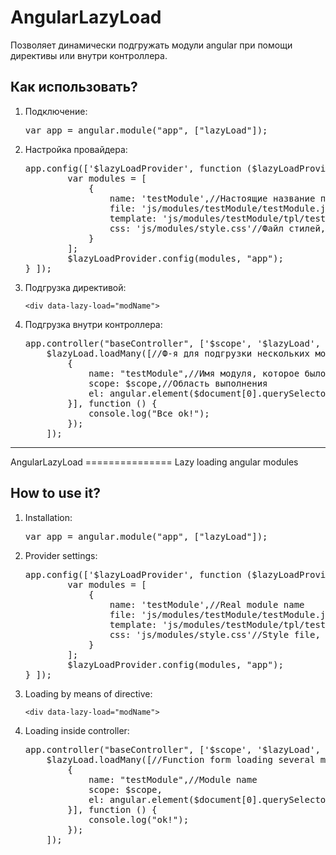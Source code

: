 AngularLazyLoad
===============
Позволяет динамически подгружать модули angular при помощи директивы или внутри контроллера.
<h2>Как использовать?</h2>
<ol>
    <li>
        Подключение:
            <pre>var app = angular.module("app", ["lazyLoad"]);</pre>
    </li>
    <li>
        Настройка провайдера:
        <pre>app.config(['$lazyLoadProvider', function ($lazyLoadProvider) {
        var modules = [
            {
                name: 'testModule',//Настоящие название подгружаемого модуля
                file: 'js/modules/testModule/testModule.js',//Файл модуля
                template: 'js/modules/testModule/tpl/test.tpl.html'//Шаблон для модуля, если необходимо,
                css: 'js/modules/style.css'//Файл стилей, если нужно
            }
        ];
        $lazyLoadProvider.config(modules, "app");
} ]);</pre>
    </li>
    <li>
        Подгрузка директивой:
        <pre><code>&lt;div data-lazy-load="modName"&gt;
</code></pre>
    </li>
    <li>
        Подгрузка внутри контроллера:
        <pre>
app.controller("baseController", ['$scope', '$lazyLoad', '$document', function ($scope, $lazyLoad, $document) {
    $lazyLoad.loadMany([//Ф-я для подгрузки нескольких модулей одновременно, для одного модуля можно использовать ф-ю  loadModule
        {
            name: "testModule",//Имя модуля, которое было указано в провайдере
            scope: $scope,//Область выполнения
            el: angular.element($document[0].querySelector('#testModule'))//Куда будет вставлен подгруженный код шаблона, если такой имеется
        }], function () {
            console.log("Все ok!");
        });
    ]);</pre>
    </li>
</ol>
<hr />
AngularLazyLoad
===============
Lazy loading angular modules
<h2>How to use it?</h2>
<ol>
    <li>
        Installation:
            <pre>var app = angular.module("app", ["lazyLoad"]);</pre>
    </li>
    <li>
        Provider settings:
        <pre>app.config(['$lazyLoadProvider', function ($lazyLoadProvider) {
        var modules = [
            {
                name: 'testModule',//Real module name
                file: 'js/modules/testModule/testModule.js',//Module file
                template: 'js/modules/testModule/tpl/test.tpl.html'//Module template if is there,
                css: 'js/modules/style.css'//Style file, if is there
            }
        ];
        $lazyLoadProvider.config(modules, "app");
} ]);</pre>
    </li>
    <li>
        Loading by means of directive:
        <pre><code>&lt;div data-lazy-load="modName"&gt;
</code></pre>
    </li>
    <li>
        Loading inside controller:
        <pre>
app.controller("baseController", ['$scope', '$lazyLoad', '$document', function ($scope, $lazyLoad, $document) {
    $lazyLoad.loadMany([//Function form loading several modules. If you want to install one module, then use the LoadModule function.
        {
            name: "testModule",//Module name
            scope: $scope,
            el: angular.element($document[0].querySelector('#testModule'))//Element in which module template is loaded
        }], function () {
            console.log("ok!");
        });
    ]);</pre>
    </li>
</ol>